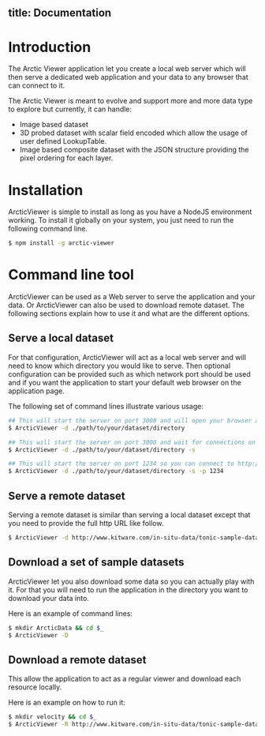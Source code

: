 title: Documentation
---

# Introduction

The Arctic Viewer application let you create a local web server which will then serve a dedicated web application and your data to any browser that can connect to it.

The Arctic Viewer is meant to evolve and support more and more data type to explore but currently, it can handle:

- Image based dataset
- 3D probed dataset with scalar field encoded which allow the usage of user defined LookupTable.
- Image based composite dataset with the JSON structure providing the pixel ordering for each layer.

# Installation

ArcticViewer is simple to install as long as you have a NodeJS environment working.
To install it globally on your system, you just need to run the following command line.

```sh
$ npm install -g arctic-viewer
```

# Command line tool

ArcticViewer can be used as a Web server to serve the application and your data. Or ArcticViewer can also be used to download remote dataset. The following sections explain how to use it and what are the different options.

## Serve a local dataset

For that configuration, ArcticViewer will act as a local web server and will need to know which directory you would like to serve. Then optional configuration can be provided such as which network port should be used and if you want the application to start your default web browser on the application page.

The following set of command lines illustrate various usage:

```sh
## This will start the server on port 3000 and will open your browser automatically
$ ArcticViewer -d ./path/to/your/dataset/directory

## This will start the server on port 3000 and wait for connections on http://localhost:3000
$ ArcticViewer -d ./path/to/your/dataset/directory -s

## This will start the server on port 1234 so you can connect to http://localhost:1234
$ ArcticViewer -d ./path/to/your/dataset/directory -s -p 1234
```

## Serve a remote dataset

Serving a remote dataset is similar than serving a local dataset except that you need to provide the full http URL like follow.

```sh
$ ArcticViewer -d http://www.kitware.com/in-situ-data/tonic-sample-data/hydra-image-fluid-velocity
```

## Download a set of sample datasets

ArcticViewer let you also download some data so you can actually play with it.
For that you will need to run the application in the directory you want to download your data into.

Here is an example of command lines:

```sh
$ mkdir ArcticData && cd $_
$ ArcticViewer -D
```

## Download a remote dataset

This allow the application to act as a regular viewer and download each resource locally.

Here is an example on how to run it:

```sh
$ mkdir velocity && cd $_
$ ArcticViewer -R http://www.kitware.com/in-situ-data/tonic-sample-data/hydra-image-fluid-velocity
```
